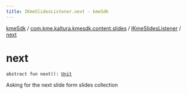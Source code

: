 ```yaml
---
title: IKmeSlidesListener.next - kmeSdk
---
```


[kmeSdk](../../index.html) / [com.kme.kaltura.kmesdk.content.slides](../index.html) / [IKmeSlidesListener](index.html) / [next](./next.html)

# next

`abstract fun next(): `[`Unit`](https://kotlinlang.org/api/latest/jvm/stdlib/kotlin/-unit/index.html)

Asking for the next slide form slides collection

